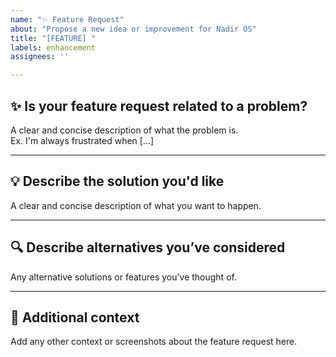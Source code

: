 ```yaml
---
name: "✨ Feature Request"
about: "Propose a new idea or improvement for Nadir OS"
title: "[FEATURE] "
labels: enhancement
assignees: ''

---
```


## ✨ Is your feature request related to a problem?

A clear and concise description of what the problem is.  
Ex. I'm always frustrated when [...]

---

## 💡 Describe the solution you'd like

A clear and concise description of what you want to happen.

---

## 🔍 Describe alternatives you’ve considered

Any alternative solutions or features you’ve thought of.

---

## 📂 Additional context

Add any other context or screenshots about the feature request here.
